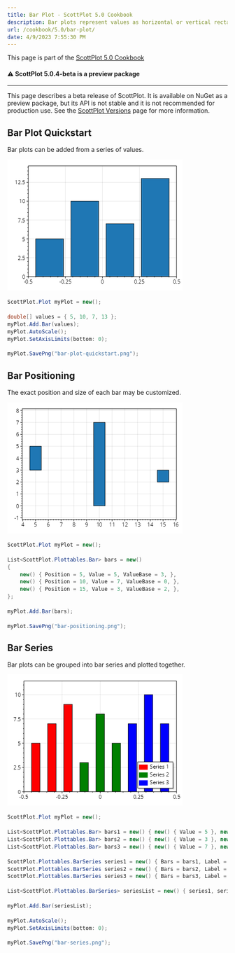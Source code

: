 ```yaml
---
title: Bar Plot - ScottPlot 5.0 Cookbook
description: Bar plots represent values as horizontal or vertical rectangles
url: /cookbook/5.0/bar-plot/
date: 4/9/2023 7:55:30 PM
---
```


This page is part of the [ScottPlot 5.0 Cookbook](../)


<div class='alert alert-warning' role='alert'><h4 class='alert-heading py-0 my-0'>⚠️ ScottPlot 5.0.4-beta is a preview package</h4><hr /><p class='mb-0'><span class='fw-semibold'>This page describes a beta release of ScottPlot.</span> It is available on NuGet as a preview package, but its API is not stable and it is not recommended for production use. See the <a href='https://scottplot.net/versions/'>ScottPlot Versions</a> page for more information. </p></div>



## Bar Plot Quickstart

Bar plots can be added from a series of values.

[![](bar-plot-quickstart.png)](bar-plot-quickstart.png)

```cs
ScottPlot.Plot myPlot = new();

double[] values = { 5, 10, 7, 13 };
myPlot.Add.Bar(values);
myPlot.AutoScale();
myPlot.SetAxisLimits(bottom: 0);

myPlot.SavePng("bar-plot-quickstart.png");
```


## Bar Positioning

The exact position and size of each bar may be customized.

[![](bar-positioning.png)](bar-positioning.png)

```cs
ScottPlot.Plot myPlot = new();

List<ScottPlot.Plottables.Bar> bars = new()
{
    new() { Position = 5, Value = 5, ValueBase = 3, },
    new() { Position = 10, Value = 7, ValueBase = 0, },
    new() { Position = 15, Value = 3, ValueBase = 2, },
};

myPlot.Add.Bar(bars);

myPlot.SavePng("bar-positioning.png");
```


## Bar Series

Bar plots can be grouped into bar series and plotted together.

[![](bar-series.png)](bar-series.png)

```cs
ScottPlot.Plot myPlot = new();

List<ScottPlot.Plottables.Bar> bars1 = new() { new() { Value = 5 }, new() { Value = 7 }, new() { Value = 9 }, };
List<ScottPlot.Plottables.Bar> bars2 = new() { new() { Value = 3 }, new() { Value = 8 }, new() { Value = 5 }, };
List<ScottPlot.Plottables.Bar> bars3 = new() { new() { Value = 7 }, new() { Value = 10 }, new() { Value = 7 }, };

ScottPlot.Plottables.BarSeries series1 = new() { Bars = bars1, Label = "Series 1", Color = Colors.Red };
ScottPlot.Plottables.BarSeries series2 = new() { Bars = bars2, Label = "Series 2", Color = Colors.Green };
ScottPlot.Plottables.BarSeries series3 = new() { Bars = bars3, Label = "Series 3", Color = Colors.Blue };

List<ScottPlot.Plottables.BarSeries> seriesList = new() { series1, series2, series3 };

myPlot.Add.Bar(seriesList);

myPlot.AutoScale();
myPlot.SetAxisLimits(bottom: 0);

myPlot.SavePng("bar-series.png");
```

